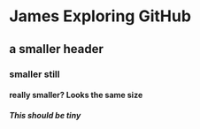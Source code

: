 # James Exploring GitHub

## a smaller header

### smaller still

#### really smaller? Looks the same size

##### This should be tiny
